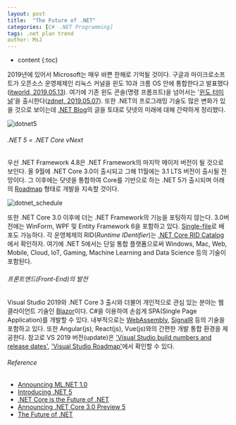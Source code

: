 ```yaml
---
layout: post
title:  "The Future of .NET"
categories: [C#ㆍ.NET Programming]
tags: .net plan trend
author: MsJ
---
```


* content
{:toc}

2019년에 있어서 Microsoft는 매우 바쁜 한해로 기억될 것이다. 구글과 마이크로소프트가 오픈소스 운영체제인 리눅스 커널을 윈도 10과 크롬 OS 안에 통합한다고 발표했다([itworld, 2019.05.13](https://windowsforum.kr/info/11628055)). 여기에 기존 윈도 콘솔(명령 프롬프트)을 넘어서는 '[윈도 터미널](https://github.com/microsoft/terminal)'을 출시한다([zdnet, 2019.05.07](http://www.zdnet.co.kr/view/?no=20190507233914)). 또한 .NET의 프로그래밍 기술도 많은 변화가 있을 것으로 보이는데 [.NET Blog](https://devblogs.microsoft.com/dotnet/)의 글을 토대로 닷넷의 미래에 대해 간략하게 정리했다.

![dotnet5](https://msjo.kr/img/dotnet5.png)





###### .NET 5 = .NET Core vNext

우선 .NET Framework 4.8은 .NET Framework의 마지막 메이저 버전이 될 것으로 보인다. 올 9월에 .NET Core 3.0이 출시되고 그해 11월에는 3.1 LTS 버전이 출시될 전망이다. 그 이후에는 닷넷을 통합하여 Core를 기반으로 하는 .NET 5가 출시되며 아래의 [Roadmap](https://github.com/dotnet/core/blob/master/roadmap.md) 형태로 개발을 지속할 것이다.

![dotnet_schedule](https://msjo.kr/img/dotnet_schedule.png)

또한 .NET Core 3.0 이후에 더는 .NET Framework의 기능을 포팅하지 않는다. 3.0버전에는 WinForm, WPF 및 Entity Framework 6을 포함하고 있다. [Single-file](https://github.com/dotnet/designs/blob/master/accepted/single-file/design.md)로 배포도 가능하다. 각 운영체제의 RID(*Runtime IDentifier*)는 [.NET Core RID Catalog](https://docs.microsoft.com/en-us/dotnet/core/rid-catalog)에서 확인하자. 여기에 .NET 5에서는 단일 통합 플랫폼으로써 Windows, Mac, Web, Mobile, Cloud, IoT, Gaming, Machine Learning and Data Science 등의 기술이 포함된다.

###### 프론트엔드(Front-End)의 발전

Visual Studio 2019와 .NET Core 3 출시와 더불어 개인적으로 관심 있는 분야는 웹 클라이언트 기술인 [Blazor](https://dotnet.microsoft.com/apps/aspnet/web-apps/client)이다. C#을 이용하여 손쉽게 SPA(Single Page Application)를 개발할 수 있다. 내부적으로는 [WebAssembly](https://webassembly.org/), [SignalR](https://docs.microsoft.com/ko-kr/aspnet/core/signalr/introduction) 등의 기술을 포함하고 있다. 또한 Angular(js), React(js), Vue(js)와의 간편한 개발 통합 환경을 제공한다. 참고로 VS 2019 버전(update)은 ['Visual Studio build numbers and release dates'](https://docs.microsoft.com/en-us/visualstudio/install/visual-studio-build-numbers-and-release-dates), ['Visual Studio Roadmap'](https://docs.microsoft.com/en-us/visualstudio/productinfo/vs-roadmap)에서 확인할 수 있다.

###### Reference

* [Announcing ML.NET 1.0](https://devblogs.microsoft.com/dotnet/announcing-ml-net-1-0/)
* [Introducing .NET 5](https://devblogs.microsoft.com/dotnet/introducing-net-5/)
* [.NET Core is the Future of .NET](https://devblogs.microsoft.com/dotnet/net-core-is-the-future-of-net/)
* [Announcing .NET Core 3.0 Preview 5](https://devblogs.microsoft.com/dotnet/announcing-net-core-3-0-preview-5/)
* [The Future of .NET](https://www.c-sharpcorner.com/article/future-of-dot-net/)
